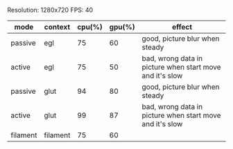 Resolution: 1280x720
FPS: 40


| mode     | context  | cpu(%) | gpu(%) | effect                                                   |
| --       | --       | --     | --     | ---                                                      |
| passive  | egl      | 75     | 60     | good, picture blur when steady                           |
| active   | egl      | 75     | 50     | bad, wrong data in picture when start move and it's slow |
| passive  | glut     | 94     | 80     | good, picture blur when steady                           |
| active   | glut     | 99     | 87     | bad, wrong data in picture when start move and it's slow |
| filament | filament | 75     | 60     |


